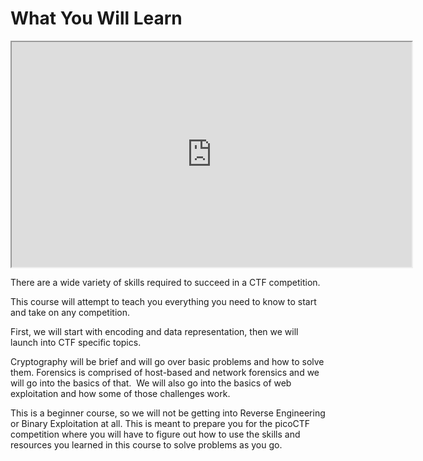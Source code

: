 # What You Will Learn

<iframe allowfullscreen height="360" src="https://www.youtube.com/embed/_4dfdQYihxU?wmode=opaque" width="640"></iframe>  

There are a wide variety of skills required to succeed in a CTF
competition.

This course will attempt to teach you everything you need to know to
start and take on any competition.

First, we will start with encoding and data representation, then we will
launch into CTF specific topics.

Cryptography will be brief and will go over basic problems and how to
solve them. Forensics is comprised of host-based and network forensics
and we will go into the basics of that.  We will also go into the basics
of web exploitation and how some of those challenges work.

This is a beginner course, so we will not be getting into Reverse
Engineering or Binary Exploitation at all. This is meant to prepare you
for the picoCTF competition where you will have to figure out how to use
the skills and resources you learned in this course to solve problems as
you go.
